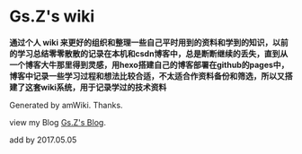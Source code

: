 # Gs.Z's wiki

**通过个人 wiki 来更好的组织和整理一些自己平时用到的资料和学到的知识，以前的学习总结零零散散的记录在本机和csdn博客中，总是断断继续的丢失，直到从一个博客大牛那里得到灵感，用hexo搭建自己的博客部署在github的pages中，博客中记录一些学习过程和想法比较合适，不太适合作资料备份和筛选，所以又搭建了这套wiki系统，用于记录学过的技术资料**  

Generated by amWiki. Thanks.

view my Blog [Gs.Z's Blog](https://zhgs.github.io/).

add by 2017.05.05